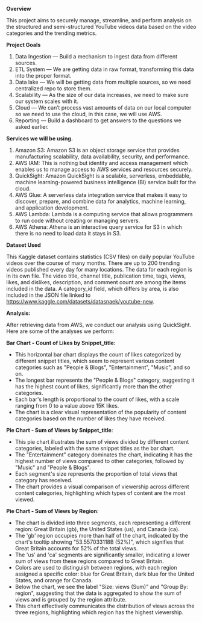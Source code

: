 **Overview**

This project aims to securely manage, streamline, and perform analysis on the structured and semi-structured YouTube videos data based on the video categories and the trending metrics.

**Project Goals**

1. Data Ingestion — Build a mechanism to ingest data from different sources.
1. ETL System — We are getting data in raw format, transforming this data into the proper format.
1. Data lake — We will be getting data from multiple sources, so we need centralized repo to store them.
1. Scalability — As the size of our data increases, we need to make sure our system scales with it.
1. Cloud — We can’t process vast amounts of data on our local computer so we need to use the cloud, in this case, we will use AWS.
1. Reporting — Build a dashboard to get answers to the questions we asked earlier.

**Services we will be using.**

1. Amazon S3: Amazon S3 is an object storage service that provides manufacturing scalability, data availability, security, and performance.
1. AWS IAM: This is nothing but identity and access management which enables us to manage access to AWS services and resources securely.
1. QuickSight: Amazon QuickSight is a scalable, serverless, embeddable, machine learning-powered business intelligence (BI) service built for the cloud.
1. AWS Glue: A serverless data integration service that makes it easy to discover, prepare, and combine data for analytics, machine learning, and application development.
1. AWS Lambda: Lambda is a computing service that allows programmers to run code without creating or managing servers.
1. AWS Athena: Athena is an interactive query service for S3 in which there is no need to load data it stays in S3.

**Dataset Used**

This Kaggle dataset contains statistics (CSV files) on daily popular YouTube videos over the course of many months. There are up to 200 trending videos published every day for many locations. The data for each region is in its own file. The video title, channel title, publication time, tags, views, likes, and dislikes, description, and comment count are among the items included in the data. A category\_id field, which differs by area, is also included in the JSON file linked to <https://www.kaggle.com/datasets/datasnaek/youtube-new>.

**Analysis:**


After retrieving data from AWS, we conduct our analysis using QuickSight. Here are some of the analyses we perform:




**Bar Chart - Count of Likes by Snippet\_title:**

- This horizontal bar chart displays the count of likes categorized by different snippet titles, which seem to represent various content categories such as "People & Blogs", "Entertainment", "Music", and so on.
- The longest bar represents the "People & Blogs" category, suggesting it has the highest count of likes, significantly more than the other categories.
- Each bar's length is proportional to the count of likes, with a scale ranging from 0 to a value above 15K likes.
- The chart is a clear visual representation of the popularity of content categories based on the number of likes they have received.









**Pie Chart - Sum of Views by Snippet\_title**:

- This pie chart illustrates the sum of views divided by different content categories, labeled with the same snippet titles as the bar chart.
- The "Entertainment" category dominates the chart, indicating it has the highest number of views compared to other categories, followed by "Music" and "People & Blogs".
- Each segment's size represents the proportion of total views that category has received.
- The chart provides a visual comparison of viewership across different content categories, highlighting which types of content are the most viewed.









**Pie Chart - Sum of Views by Region**:

- The chart is divided into three segments, each representing a different region: Great Britain (gb), the United States (us), and Canada (ca).
- The 'gb' region occupies more than half of the chart, indicated by the chart's tooltip showing "53.557033118B (52%)", which signifies that Great Britain accounts for 52% of the total views.
- The 'us' and 'ca' segments are significantly smaller, indicating a lower sum of views from these regions compared to Great Britain.
- Colors are used to distinguish between regions, with each region assigned a specific color: blue for Great Britain, dark blue for the United States, and orange for Canada.
- Below the chart, we see the label "Size: views (Sum)" and "Group By: region", suggesting that the data is aggregated to show the sum of views and is grouped by the region attribute.
- This chart effectively communicates the distribution of views across the three regions, highlighting which region has the highest viewership.

